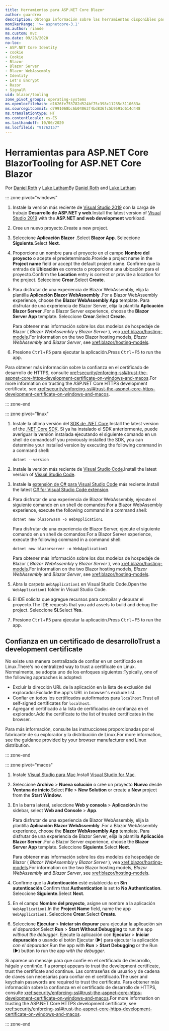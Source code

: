 ```yaml
---
title: Herramientas para ASP.NET Core Blazor
author: guardrex
description: Obtenga información sobre las herramientas disponibles para compilar aplicaciones de Blazor.
monikerRange: '>= aspnetcore-3.1'
ms.author: riande
ms.custom: mvc
ms.date: 09/28/2020
no-loc:
- ASP.NET Core Identity
- cookie
- Cookie
- Blazor
- Blazor Server
- Blazor WebAssembly
- Identity
- Let's Encrypt
- Razor
- SignalR
uid: blazor/tooling
zone_pivot_groups: operating-systems
ms.openlocfilehash: d1626fe753782d524bf75c398c11235c3110633a
ms.sourcegitcommit: d7991068bc6b04063f4bd836fc5b9591d614d448
ms.translationtype: HT
ms.contentlocale: es-ES
ms.lasthandoff: 10/06/2020
ms.locfileid: "91762157"
---
```

# <a name="tooling-for-aspnet-core-no-locblazor"></a><span data-ttu-id="080cb-103">Herramientas para ASP.NET Core Blazor</span><span class="sxs-lookup"><span data-stu-id="080cb-103">Tooling for ASP.NET Core Blazor</span></span>

<span data-ttu-id="080cb-104">Por [Daniel Roth](https://github.com/danroth27) y [Luke Latham](https://github.com/guardrex)</span><span class="sxs-lookup"><span data-stu-id="080cb-104">By [Daniel Roth](https://github.com/danroth27) and [Luke Latham](https://github.com/guardrex)</span></span>

::: zone pivot="windows"

1. <span data-ttu-id="080cb-105">Instale la versión más reciente de [Visual Studio 2019](https://visualstudio.microsoft.com/downloads/) con la carga de trabajo **Desarrollo de ASP.NET y web**.</span><span class="sxs-lookup"><span data-stu-id="080cb-105">Install the latest version of [Visual Studio 2019](https://visualstudio.microsoft.com/downloads/) with the **ASP.NET and web development** workload.</span></span>

1. <span data-ttu-id="080cb-106">Cree un nuevo proyecto.</span><span class="sxs-lookup"><span data-stu-id="080cb-106">Create a new project.</span></span>

1. <span data-ttu-id="080cb-107">Seleccione **Aplicación Blazor** .</span><span class="sxs-lookup"><span data-stu-id="080cb-107">Select **Blazor App**.</span></span> <span data-ttu-id="080cb-108">Seleccione **Siguiente**.</span><span class="sxs-lookup"><span data-stu-id="080cb-108">Select **Next**.</span></span>

1. <span data-ttu-id="080cb-109">Proporcione un nombre para el proyecto en el campo **Nombre del proyecto** o acepte el predeterminado.</span><span class="sxs-lookup"><span data-stu-id="080cb-109">Provide a project name in the **Project name** field or accept the default project name.</span></span> <span data-ttu-id="080cb-110">Confirme que la entrada de **Ubicación** es correcta o proporcione una ubicación para el proyecto.</span><span class="sxs-lookup"><span data-stu-id="080cb-110">Confirm the **Location** entry is correct or provide a location for the project.</span></span> <span data-ttu-id="080cb-111">Seleccione **Crear**.</span><span class="sxs-lookup"><span data-stu-id="080cb-111">Select **Create**.</span></span>

1. <span data-ttu-id="080cb-112">Para disfrutar de una experiencia de Blazor WebAssembly, elija la plantilla **Aplicación Blazor WebAssembly** .</span><span class="sxs-lookup"><span data-stu-id="080cb-112">For a Blazor WebAssembly experience, choose the **Blazor WebAssembly App** template.</span></span> <span data-ttu-id="080cb-113">Para disfrutar de una experiencia de Blazor Server, elija la plantilla **Aplicación Blazor Server** .</span><span class="sxs-lookup"><span data-stu-id="080cb-113">For a Blazor Server experience, choose the **Blazor Server App** template.</span></span> <span data-ttu-id="080cb-114">Seleccione **Crear**.</span><span class="sxs-lookup"><span data-stu-id="080cb-114">Select **Create**.</span></span>

   <span data-ttu-id="080cb-115">Para obtener más información sobre los dos modelos de hospedaje de Blazor ( *Blazor WebAssembly* y *Blazor Server* ), vea <xref:blazor/hosting-models>.</span><span class="sxs-lookup"><span data-stu-id="080cb-115">For information on the two Blazor hosting models, *Blazor WebAssembly* and *Blazor Server*, see <xref:blazor/hosting-models>.</span></span>

1. <span data-ttu-id="080cb-116">Presione <kbd>Ctrl</kbd>+<kbd>F5</kbd> para ejecutar la aplicación.</span><span class="sxs-lookup"><span data-stu-id="080cb-116">Press <kbd>Ctrl</kbd>+<kbd>F5</kbd> to run the app.</span></span>

<span data-ttu-id="080cb-117">Para obtener más información sobre la confianza en el certificado de desarrollo de HTTPS, consulte <xref:security/enforcing-ssl#trust-the-aspnet-core-https-development-certificate-on-windows-and-macos>.</span><span class="sxs-lookup"><span data-stu-id="080cb-117">For more information on trusting the ASP.NET Core HTTPS development certificate, see <xref:security/enforcing-ssl#trust-the-aspnet-core-https-development-certificate-on-windows-and-macos>.</span></span>

::: zone-end

::: zone pivot="linux"

1. <span data-ttu-id="080cb-118">Instale la última versión del [SDK de .NET Core](https://dotnet.microsoft.com/download).</span><span class="sxs-lookup"><span data-stu-id="080cb-118">Install the latest version of the [.NET Core SDK](https://dotnet.microsoft.com/download).</span></span> <span data-ttu-id="080cb-119">Si ya ha instalado el SDK anteriormente, puede averiguar la versión instalada ejecutando el siguiente comando en un shell de comandos:</span><span class="sxs-lookup"><span data-stu-id="080cb-119">If you previously installed the SDK, you can determine your installed version by executing the following command in a command shell:</span></span>

   ```dotnetcli
   dotnet --version
   ```

1. <span data-ttu-id="080cb-120">Instale la versión más reciente de [Visual Studio Code](https://code.visualstudio.com).</span><span class="sxs-lookup"><span data-stu-id="080cb-120">Install the latest version of [Visual Studio Code](https://code.visualstudio.com).</span></span>

1. <span data-ttu-id="080cb-121">Instale la [extensión de C# para Visual Studio Code](https://marketplace.visualstudio.com/items?itemName=ms-dotnettools.csharp) más reciente.</span><span class="sxs-lookup"><span data-stu-id="080cb-121">Install the latest [C# for Visual Studio Code extension](https://marketplace.visualstudio.com/items?itemName=ms-dotnettools.csharp).</span></span>

1. <span data-ttu-id="080cb-122">Para disfrutar de una experiencia de Blazor WebAssembly, ejecute el siguiente comando en un shell de comandos:</span><span class="sxs-lookup"><span data-stu-id="080cb-122">For a Blazor WebAssembly experience, execute the following command in a command shell:</span></span>

   ```dotnetcli
   dotnet new blazorwasm -o WebApplication1
   ```

   <span data-ttu-id="080cb-123">Para disfrutar de una experiencia de Blazor Server, ejecute el siguiente comando en un shell de comandos:</span><span class="sxs-lookup"><span data-stu-id="080cb-123">For a Blazor Server experience, execute the following command in a command shell:</span></span>

   ```dotnetcli
   dotnet new blazorserver -o WebApplication1
   ```

   <span data-ttu-id="080cb-124">Para obtener más información sobre los dos modelos de hospedaje de Blazor ( *Blazor WebAssembly* y *Blazor Server* ), vea <xref:blazor/hosting-models>.</span><span class="sxs-lookup"><span data-stu-id="080cb-124">For information on the two Blazor hosting models, *Blazor WebAssembly* and *Blazor Server*, see <xref:blazor/hosting-models>.</span></span>

1. <span data-ttu-id="080cb-125">Abra la carpeta `WebApplication1` en Visual Studio Code.</span><span class="sxs-lookup"><span data-stu-id="080cb-125">Open the `WebApplication1` folder in Visual Studio Code.</span></span>

1. <span data-ttu-id="080cb-126">El IDE solicita que agregue recursos para compilar y depurar el proyecto.</span><span class="sxs-lookup"><span data-stu-id="080cb-126">The IDE requests that you add assets to build and debug the project.</span></span> <span data-ttu-id="080cb-127">Seleccione **Sí**.</span><span class="sxs-lookup"><span data-stu-id="080cb-127">Select **Yes**.</span></span>

1. <span data-ttu-id="080cb-128">Presione <kbd>Ctrl</kbd>+<kbd>F5</kbd> para ejecutar la aplicación.</span><span class="sxs-lookup"><span data-stu-id="080cb-128">Press <kbd>Ctrl</kbd>+<kbd>F5</kbd> to run the app.</span></span>

## <a name="trust-a-development-certificate"></a><span data-ttu-id="080cb-129">Confianza en un certificado de desarrollo</span><span class="sxs-lookup"><span data-stu-id="080cb-129">Trust a development certificate</span></span>

<span data-ttu-id="080cb-130">No existe una manera centralizada de confiar en un certificado en Linux.</span><span class="sxs-lookup"><span data-stu-id="080cb-130">There's no centralized way to trust a certificate on Linux.</span></span> <span data-ttu-id="080cb-131">Normalmente, se adopta uno de los enfoques siguientes:</span><span class="sxs-lookup"><span data-stu-id="080cb-131">Typically, one of the following approaches is adopted:</span></span>

* <span data-ttu-id="080cb-132">Excluir la dirección URL de la aplicación en la lista de exclusión del explorador.</span><span class="sxs-lookup"><span data-stu-id="080cb-132">Exclude the app's URL in browser's exclude list.</span></span>
* <span data-ttu-id="080cb-133">Confiar en todos los certificados autofirmados para `localhost`.</span><span class="sxs-lookup"><span data-stu-id="080cb-133">Trust all self-signed certificates for `localhost`.</span></span>
* <span data-ttu-id="080cb-134">Agregar el certificado a la lista de certificados de confianza en el explorador.</span><span class="sxs-lookup"><span data-stu-id="080cb-134">Add the certificate to the list of trusted certificates in the browser.</span></span>

<span data-ttu-id="080cb-135">Para más información, consulte las instrucciones proporcionadas por el fabricante de su explorador y la distribución de Linux.</span><span class="sxs-lookup"><span data-stu-id="080cb-135">For more information, see the guidance provided by your browser manufacturer and Linux distribution.</span></span>

::: zone-end

::: zone pivot="macos"

1. <span data-ttu-id="080cb-136">Instale [Visual Studio para Mac](https://visualstudio.microsoft.com/vs/mac/).</span><span class="sxs-lookup"><span data-stu-id="080cb-136">Install [Visual Studio for Mac](https://visualstudio.microsoft.com/vs/mac/).</span></span>

1. <span data-ttu-id="080cb-137">Seleccione **Archivo** > **Nueva solución** o cree un proyecto **Nuevo** desde **Ventana de inicio**.</span><span class="sxs-lookup"><span data-stu-id="080cb-137">Select **File** > **New Solution** or create a **New** project from the **Start Window**.</span></span>

1. <span data-ttu-id="080cb-138">En la barra lateral, seleccione **Web y consola** > **Aplicación**.</span><span class="sxs-lookup"><span data-stu-id="080cb-138">In the sidebar, select **Web and Console** > **App**.</span></span>

   <span data-ttu-id="080cb-139">Para disfrutar de una experiencia de Blazor WebAssembly, elija la plantilla **Aplicación Blazor WebAssembly** .</span><span class="sxs-lookup"><span data-stu-id="080cb-139">For a Blazor WebAssembly experience, choose the **Blazor WebAssembly App** template.</span></span> <span data-ttu-id="080cb-140">Para disfrutar de una experiencia de Blazor Server, elija la plantilla **Aplicación Blazor Server** .</span><span class="sxs-lookup"><span data-stu-id="080cb-140">For a Blazor Server experience, choose the **Blazor Server App** template.</span></span> <span data-ttu-id="080cb-141">Seleccione **Siguiente**.</span><span class="sxs-lookup"><span data-stu-id="080cb-141">Select **Next**.</span></span>

   <span data-ttu-id="080cb-142">Para obtener más información sobre los dos modelos de hospedaje de Blazor ( *Blazor WebAssembly* y *Blazor Server* ), vea <xref:blazor/hosting-models>.</span><span class="sxs-lookup"><span data-stu-id="080cb-142">For information on the two Blazor hosting models, *Blazor WebAssembly* and *Blazor Server*, see <xref:blazor/hosting-models>.</span></span>

1. <span data-ttu-id="080cb-143">Confirme que la **Autenticación** esté establecida en **Sin autenticación**.</span><span class="sxs-lookup"><span data-stu-id="080cb-143">Confirm that **Authentication** is set to **No Authentication**.</span></span> <span data-ttu-id="080cb-144">Seleccione **Siguiente**.</span><span class="sxs-lookup"><span data-stu-id="080cb-144">Select **Next**.</span></span>

1. <span data-ttu-id="080cb-145">En el campo **Nombre del proyecto**, asigne un nombre a la aplicación `WebApplication1`.</span><span class="sxs-lookup"><span data-stu-id="080cb-145">In the **Project Name** field, name the app `WebApplication1`.</span></span> <span data-ttu-id="080cb-146">Seleccione **Crear**.</span><span class="sxs-lookup"><span data-stu-id="080cb-146">Select **Create**.</span></span>

1. <span data-ttu-id="080cb-147">Seleccione **Ejecutar** > **Iniciar sin depurar** para ejecutar la aplicación *sin el depurador*.</span><span class="sxs-lookup"><span data-stu-id="080cb-147">Select **Run** > **Start Without Debugging** to run the app *without the debugger*.</span></span> <span data-ttu-id="080cb-148">Ejecute la aplicación con **Ejecutar** > **Iniciar depuración** o usando el botón Ejecutar (&#9654;) para ejecutar la aplicación *con el depurador*.</span><span class="sxs-lookup"><span data-stu-id="080cb-148">Run the app with **Run** > **Start Debugging** or the Run (&#9654;) button to run the app *with the debugger*.</span></span>

<span data-ttu-id="080cb-149">Si aparece un mensaje para que confíe en el certificado de desarrollo, hágalo y continúe.</span><span class="sxs-lookup"><span data-stu-id="080cb-149">If a prompt appears to trust the development certificate, trust the certificate and continue.</span></span> <span data-ttu-id="080cb-150">Las contraseñas de usuario y de cadena de claves son necesarias para confiar en el certificado.</span><span class="sxs-lookup"><span data-stu-id="080cb-150">The user and keychain passwords are required to trust the certificate.</span></span> <span data-ttu-id="080cb-151">Para obtener más información sobre la confianza en el certificado de desarrollo de HTTPS, consulte <xref:security/enforcing-ssl#trust-the-aspnet-core-https-development-certificate-on-windows-and-macos>.</span><span class="sxs-lookup"><span data-stu-id="080cb-151">For more information on trusting the ASP.NET Core HTTPS development certificate, see <xref:security/enforcing-ssl#trust-the-aspnet-core-https-development-certificate-on-windows-and-macos>.</span></span>

::: zone-end
